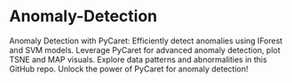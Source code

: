 # Anomaly-Detection
Anomaly Detection with PyCaret: Efficiently detect anomalies using IForest and SVM models. Leverage PyCaret for advanced anomaly detection, plot TSNE and MAP visuals. Explore data patterns and abnormalities in this GitHub repo. Unlock the power of PyCaret for anomaly detection!
